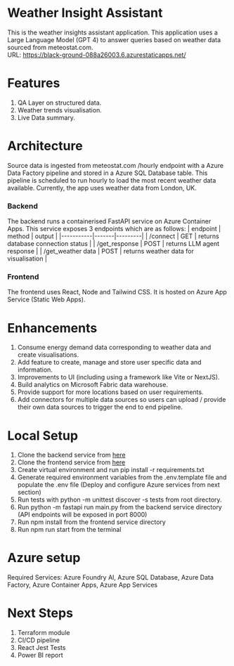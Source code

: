 # Weather Insight Assistant
This is the weather insights assistant application. This application uses a Large Language Model (GPT 4) 
to answer queries based on weather data sourced from meteostat.com.  
URL: https://black-ground-088a26003.6.azurestaticapps.net/ 

# Features
1. QA Layer on structured data. 
2. Weather trends visualisation. 
3. Live Data summary.

# Architecture

Source data is ingested from meteostat.com /hourly endpoint with a Azure Data Factory pipeline and stored in a Azure SQL Database table. This pipeline is scheduled to run hourly to load the most recent weather data available. Currently, the app uses weather data from London, UK.  

### Backend
The backend runs a containerised FastAPI service on Azure Container Apps. This service exposes 3 endpoints which are as follows: 
| endpoint | method | output  |
|-----------|-------|---------|
| /connect  | GET   | returns database connection status |
| /get_response | POST  | returns LLM agent response  |
| /get_weather data   | POST | returns weather data for visualisation  |

### Frontend
The frontend uses React, Node and Tailwind CSS. It is hosted on Azure App Service (Static Web Apps). 

# Enhancements

1. Consume energy demand data corresponding to weather data and create visualisations. 
2. Add feature to create, manage and store user specific data and information.
3. Improvements to UI (including using a framework like Vite or NextJS). 
4. Build analytics on Microsoft Fabric data warehouse. 
5. Provide support for more locations based on user requirements.
6. Add connectors for multiple data sources so users can upload / provide their own data sources to trigger the end to end pipeline.

# Local Setup

1. Clone the backend service from [here](https://github.com/sammyamajumdar/weather-insight-assistant-backend.git)
2. Clone the frontend service from [here](https://github.com/sammyamajumdar/weather-insight-assistant-frontend.git) 
3. Create virtual environment and run pip install -r requirements.txt
4. Generate required environment variables from the .env.template file and populate the .env file (Deploy and configure Azure services from next section)
5. Run tests with python -m unittest discover -s tests from root directory. 
6. Run python -m fastapi run main.py from the backend service directory (API endpoints will be exposed in port 8000)
7. Run npm install from the frontend service directory
8. Run npm run start from the terminal

# Azure setup
Required Services: Azure Foundry AI, Azure SQL Database, Azure Data Factory, Azure Container Apps, Azure App Services

# Next Steps
1. Terraform module
2. CI/CD pipeline
3. React Jest Tests
4. Power BI report





